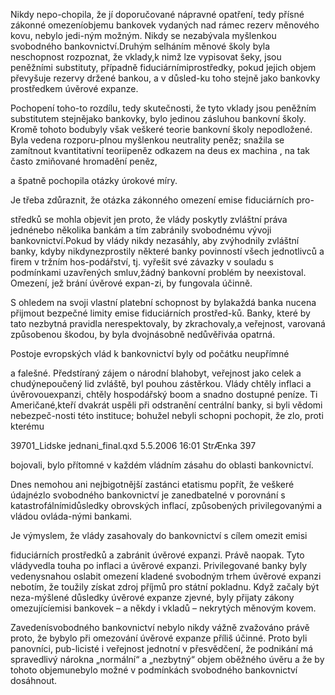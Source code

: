 
Nikdy nepo-chopila, že jí doporučované nápravné opatření, tedy přísné zákonné omezeníobjemu bankovek vydaných nad rámec rezerv měnového kovu, nebylo jedi-ným možným. Nikdy se nezabývala myšlenkou svobodného bankovnictví.Druhým selháním měnové školy byla neschopnost rozpoznat, že vklady,k nimž lze vypisovat šeky, jsou peněžními substituty, případně fiduciárnímiprostředky, pokud jejich objem převyšuje rezervy držené bankou, a v důsled-ku toho stejně jako bankovky prostředkem úvěrové expanze.

Pochopení toho-to rozdílu, tedy skutečnosti, že tyto vklady jsou peněžním substitutem stejnějako bankovky, bylo jedinou zásluhou bankovní školy. Kromě tohoto bodubyly však veškeré teorie bankovní školy nepodložené. Byla vedena rozporu-plnou myšlenkou neutrality peněz; snažila se zamítnout kvantitativní teoriipeněz odkazem na deus ex machina , na tak často zmiňované hromadění peněz,

a špatně pochopila otázky úrokové míry.

Je třeba zdůraznit, že otázka zákonného omezení emise fiduciárních pro-

středků se mohla objevit jen proto, že vlády poskytly zvláštní práva jednénebo několika bankám a tím zabránily svobodnému vývoji bankovnictví.Pokud by vlády nikdy nezasáhly, aby zvýhodnily zvláštní banky, kdyby nikdynezprostily některé banky povinností všech jednotlivců a firem v tržním hos-podářství, tj. vyřešit své závazky v souladu s podmínkami uzavřených smluv,žádný bankovní problém by neexistoval. Omezení, jež brání úvěrové expan-zi, by fungovala účinně.

S ohledem na svoji vlastní platební schopnost by bylakaždá banka nucena přijmout bezpečné limity emise fiduciárních prostřed-ků. Banky, které by tato nezbytná pravidla nerespektovaly, by zkrachovaly,a veřejnost, varovaná způsobenou škodou, by byla dvojnásobně nedůvěřiváa opatrná.

Postoje evropských vlád k bankovnictví byly od počátku neupřímné

a falešné. Předstíraný zájem o národní blahobyt, veřejnost jako celek a chudýnepoučený lid zvláště, byl pouhou zástěrkou. Vlády chtěly inflaci a úvěrovouexpanzi, chtěly hospodářský boom a snadno dostupné peníze. Ti Američané,kteří dvakrát uspěli při odstranění centrální banky, si byli vědomi nebezpeč-nosti této instituce; bohužel nebyli schopni pochopit, že zlo, proti kterému

39701_Lidske jednani_final.qxd 5.5.2006 16:01 StrÆnka 397

bojovali, bylo přítomné v každém vládním zásahu do oblasti bankovnictví.

Dnes nemohou ani nejbigotnější zastánci etatismu popřít, že veškeré údajnézlo svobodného bankovnictví je zanedbatelné v porovnání s katastrofálnímidůsledky obrovských inflací, způsobených privilegovanými a vládou ovláda-nými bankami.

Je výmyslem, že vlády zasahovaly do bankovnictví s cílem omezit emisi

fiduciárních prostředků a zabránit úvěrové expanzi. Právě naopak. Tyto vládyvedla touha po inflaci a úvěrové expanzi. Privilegované banky byly vedenysnahou oslabit omezení kladené svobodným trhem úvěrové expanzi nebotím, že toužily získat zdroj příjmů pro státní pokladnu. Když začaly být neza-mýšlené důsledky úvěrové expanze zjevné, byly přijaty zákony omezujícíemisi bankovek – a někdy i vkladů – nekrytých měnovým kovem.

Zavedenísvobodného bankovnictví nebylo nikdy vážně zvažováno právě proto, že bybylo při omezování úvěrové expanze příliš účinné. Proto byli panovníci, pub-licisté i veřejnost jednotní v přesvědčení, že podnikání má spravedlivý nárokna „normální“ a „nezbytný“ objem oběžného úvěru a že by tohoto objemunebylo možné v podmínkách svobodného bankovnictví dosáhnout.

